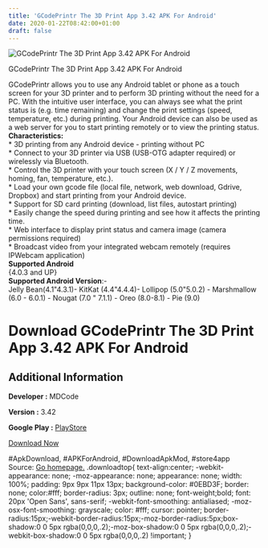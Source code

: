 ```yaml
---
title: 'GCodePrintr The 3D Print App 3.42 APK For Android'
date: 2020-01-22T08:42:00+01:00
draft: false
---
```


![GCodePrintr The 3D Print App 3.42 APK For Android](https://i0.wp.com/apkhome.net/wp-content/uploads/2020/01/GCodePrintr-The-3D-Print-App-3.42.png "GCodePrintr The 3D Print App 3.42 APK For Android")

  

GCodePrintr The 3D Print App 3.42 APK For Android

GCodePrintr allows you to use any Android tablet or phone as a touch screen for your 3D printer and to perform 3D printing without the need for a PC. With the intuitive user interface, you can always see what the print status is (e.g. time remaining) and change the print settings (speed, temperature, etc.) during printing. Your Android device can also be used as a web server for you to start printing remotely or to view the printing status.  
**Characteristics:**  
\* 3D printing from any Android device - printing without PC  
\* Connect to your 3D printer via USB (USB-OTG adapter required) or wirelessly via Bluetooth.  
\* Control the 3D printer with your touch screen (X / Y / Z movements, homing, fan, temperature, etc.).  
\* Load your own gcode file (local file, network, web download, Gdrive, Dropbox) and start printing from your Android device.  
\* Support for SD card printing (download, list files, autostart printing)  
\* Easily change the speed during printing and see how it affects the printing time.  
\* Web interface to display print status and camera image (camera permissions required)  
\* Broadcast video from your integrated webcam remotely (requires IPWebcam application)  
**Supported Android**  
{4.0.3 and UP}  
**Supported Android Version**:-  
Jelly Bean(4.1"4.3.1)- KitKat (4.4"4.4.4)- Lollipop (5.0"5.0.2) - Marshmallow (6.0 - 6.0.1) - Nougat (7.0 " 7.1.1) - Oreo (8.0-8.1) - Pie (9.0)

Download GCodePrintr The 3D Print App 3.42 APK For Android
==========================================================

Additional Information
----------------------

**Developer :** MDCode

**Version :** 3.42

**Google Play :** [PlayStore](https://play.google.com/store/apps/details?id=de.dietzm.gcodesimulatorprinter)

  

[Download Now](https://store4app.co/post/gcodeprintr-the-3d-print-app-3-42-apk-for-android_1579678606)

  
#ApkDownload, #APKForAndroid, #DownloadApkMod, #store4app  
Source: [Go homepage.](https://store4app.co/post/gcodeprintr-the-3d-print-app-3-42-apk-for-android_1579678606) .downloadtop{ text-align:center; -webkit-appearance: none; -moz-appearance: none; appearance: none; width: 100%; padding: 9px 9px 11px 13px; background-color: #0EBD3F; border: none; color:#fff; border-radius: 3px; outline: none; font-weight;bold; font: 20px 'Open Sans', sans-serif; -webkit-font-smoothing: antialiased; -moz-osx-font-smoothing: grayscale; color: #fff; cursor: pointer; border-radius:15px;-webkit-border-radius:15px;-moz-border-radius:5px;box-shadow:0 0 5px rgba(0,0,0,.2);-moz-box-shadow:0 0 5px rgba(0,0,0,.2);-webkit-box-shadow:0 0 5px rgba(0,0,0,.2) !important; }